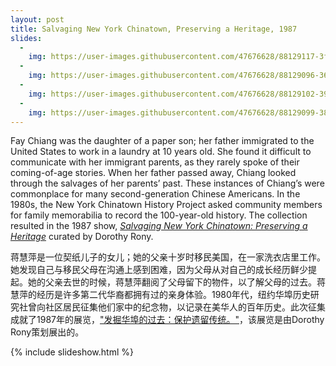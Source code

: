 ```yaml
---
layout: post
title: Salvaging New York Chinatown, Preserving a Heritage, 1987
slides:
  -
    img: https://user-images.githubusercontent.com/47676628/88129117-3fe16580-cba5-11ea-95fa-5b7ad2f38eab.jpg
  -
    img: https://user-images.githubusercontent.com/47676628/88129096-3657fd80-cba5-11ea-8994-e675815d012a.jpg
  -
    img: https://user-images.githubusercontent.com/47676628/88129102-3952ee00-cba5-11ea-92fc-fd39c154637b.jpg  
  - 
    img: https://user-images.githubusercontent.com/47676628/88129099-38ba5780-cba5-11ea-84c9-51e9df07a856.jpg
---
```


Fay Chiang was the daughter of a paper son; her father immigrated to the United States to work in a laundry at 10 years old. She found it difficult to communicate with her immigrant parents, as they rarely spoke of their coming-of-age stories. When her father passed away, Chiang looked through the salvages of her parents’ past. These instances of Chiang’s were commonplace for many second-generation Chinese Americans. In the 1980s, the New York Chinatown History Project asked community members for family memorabilia to record the 100-year-old history. The collection resulted in the 1987 show, *[Salvaging New York Chinatown: Preserving a Heritage](https://www.nytimes.com/1987/11/08/nyregion/a-new-exhibition-on-old-chinatown-is-enhanced-by-families-artifacts.html)* curated by Dorothy Rony. 

蒋慧萍是一位契纸儿子的女儿；她的父亲十岁时移民美国，在一家洗衣店里工作。她发现自己与移民父母在沟通上感到困难，因为父母从对自己的成长经历鲜少提起。她的父亲去世的时候，蒋慧萍翻阅了父母留下的物件，以了解父母的过去。蒋慧萍的经历是许多第二代华裔都拥有过的亲身体验。1980年代，纽约华埠历史研究社曾向社区居民征集他们家中的纪念物，以记录在美华人的百年历史。此次征集成就了1987年的展览，["发掘华埠的过去：保护遗留传统。"](https://www.nytimes.com/1987/11/08/nyregion/a-new-exhibition-on-old-chinatown-is-enhanced-by-families-artifacts.html)，该展览是由Dorothy Rony策划展出的。

{% include slideshow.html %}


